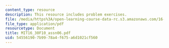 ```yaml
---
content_type: resource
description: This resource includes problem exercises.
file: /media/https%3A/open-learning-course-data-rc.s3.amazonaws.com/16-30-feedback-control-systems-fall-2010/545561907b9978a4f675a6d1021cf560_MIT16_30F10_assn06.pdf
file_type: application/pdf
resourcetype: Document
title: MIT16_30F10_assn06.pdf
uid: 54556190-7b99-78a4-f675-a6d1021cf560
---
```


